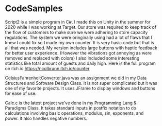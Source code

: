 # CodeSamples
Script2 is a simple program in C#. I made this on Unity in the summer for 2020 while I was working at Target. 
Our store was required to keep track of the flow of customers to make sure we were adhering to store capacity regulations. 
The system we were oringinally using had a lot of flaws that I knew I could fix so I made my own counter. 
It is very basic code but that is all that was needed. 
My version includes large buttons with haptic feedback for better user experience. 
(However the vibrations got annoying as were removed and replaced with colors)
I also included some interesting statistics like total amount of guests and daily high.
Here is the full program on itch.io 
https://ncolbrunn.itch.io/counter

CelsiusFahrenheitConverter.java was an assignment we did in my Data Structures and Software Design Class. It is not super complicated but it was one of my favorite projects. It uses JFrame to display windows and buttons for ease of use.

Calc.c is the latest project we've done in my Programming Lang & Paradigms Class. It takes standard inputs in postfix notation to do calculations involving basic operations, modulus, sin, exponents, and power. It also handles negative numbers. 

